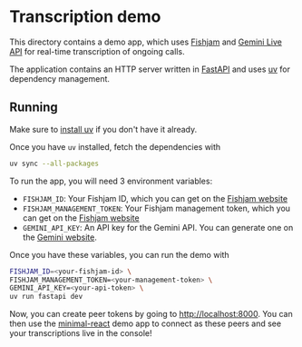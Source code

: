 # Transcription demo

This directory contains a demo app, which uses [Fishjam](https://fishjam.io) and [Gemini Live API](https://ai.google.dev/gemini-api/docs/live)
for real-time transcription of ongoing calls.

The application contains an HTTP server written in [FastAPI](https://fastapi.tiangolo.com/)
and uses [uv](https://docs.astral.sh/uv/) for dependency management.

## Running

Make sure to [install uv](https://docs.astral.sh/uv/getting-started/installation/) if you don't have it already.

Once you have `uv` installed, fetch the dependencies with

```bash
uv sync --all-packages
```

To run the app, you will need 3 environment variables:

- `FISHJAM_ID`: Your Fishjam ID, which you can get on the [Fishjam website](https://fishjam.io/app)
- `FISHJAM_MANAGEMENT_TOKEN`: Your Fishjam management token, which you can get on the [Fishjam website](https://fishjam.io/app)
- `GEMINI_API_KEY`: An API key for the Gemini API. You can generate one on the [Gemini website](https://aistudio.google.com/app/apikey).

Once you have these variables, you can run the demo with

```bash
FISHJAM_ID=<your-fishjam-id> \
FISHJAM_MANAGEMENT_TOKEN=<your-management-token> \
GEMINI_API_KEY=<your-api-token> \
uv run fastapi dev
```

Now, you can create peer tokens by going to <http://localhost:8000>.
You can then use the [minimal-react](https://github.com/fishjam-cloud/web-client-sdk/tree/main/examples/react-client)
demo app to connect as these peers and see your transcriptions live in the console!
